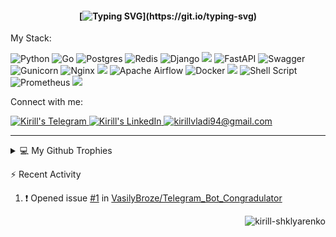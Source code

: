 <h4 align="center">

[![Typing SVG](https://readme-typing-svg.demolab.com?font=Menlo&duration=1000&pause=1000&color=00C21A&center=true&multiline=true&width=635&height=120&lines=Hello+world!+I+am+Kirill+Shklyarenko.;Backend+developer+;with+3%2B+years+of+experience+in+development.)](https://git.io/typing-svg)
</h4>


<p align="left">My Stack:

![Python](https://img.shields.io/badge/python-3670A0?style=for-the-badge&logo=python&logoColor=ffdd54)
![Go](https://img.shields.io/badge/go-%2300ADD8.svg?style=for-the-badge&logo=go&logoColor=white)
![Postgres](https://img.shields.io/badge/postgres-%23316192.svg?style=for-the-badge&logo=postgresql&logoColor=white)
![Redis](https://img.shields.io/badge/redis-%23DD0031.svg?style=for-the-badge&logo=redis&logoColor=white)
![Django](https://img.shields.io/badge/django-%23092E20.svg?style=for-the-badge&logo=django&logoColor=white)
<img src="https://img.shields.io/badge/celery-%2337814A.svg?&style=for-the-badge&logo=celery&logoColor=white" />
![FastAPI](https://img.shields.io/badge/FastAPI-005571?style=for-the-badge&logo=fastapi)
![Swagger](https://img.shields.io/badge/-Swagger-%23Clojure?style=for-the-badge&logo=swagger&logoColor=white)
![Gunicorn](https://img.shields.io/badge/gunicorn-%298729.svg?style=for-the-badge&logo=gunicorn&logoColor=white)
![Nginx](https://img.shields.io/badge/nginx-%23009639.svg?style=for-the-badge&logo=nginx&logoColor=white)
<img src="https://img.shields.io/badge/apache%20kafka-%23231F20.svg?&style=for-the-badge&logo=apache%20kafka&logoColor=white" />
![Apache Airflow](https://img.shields.io/badge/Apache%20Airflow-017CEE?style=for-the-badge&logo=Apache%20Airflow&logoColor=white)
![Docker](https://img.shields.io/badge/docker-%230db7ed.svg?style=for-the-badge&logo=docker&logoColor=white)
<img src="https://img.shields.io/badge/github%20actions-%232088FF.svg?&style=for-the-badge&logo=github%20actions&logoColor=white" />
![Shell Script](https://img.shields.io/badge/shell_script-%23121011.svg?style=for-the-badge&logo=gnu-bash&logoColor=white)
![Prometheus](https://img.shields.io/badge/Prometheus-E6522C?style=for-the-badge&logo=Prometheus&logoColor=white)
<img src="https://img.shields.io/badge/grafana-%23F46800.svg?&style=for-the-badge&logo=grafana&logoColor=white" />

</p>
  
  

<p align="left">Connect with me:</p>
<a href="https://t.me/kirill_vladi94" target="_blank" rel="noreferrer">
  <img alt="Kirill's Telegram" src="https://img.shields.io/badge/Telegram-2CA5E0?style=flat-square&logo=telegram&logoColor=white" style="max-width: 100%;">
</a>
<a href="https://www.linkedin.com/in/kirill-shklyarenko" target="_blank" rel="noreferrer">
  <img alt="Kirill's LinkedIn" src="https://img.shields.io/badge/linkedin-%230077B5.svg?style=flat-square&logo=linkedin&logoColor=white" style="max-width: 100%;">
</a>
<a href="mailto:kirillvladi94@gmail.com" target="_blank" rel="noreferrer">
  <img alt="kirillvladi94@gmail.com" src="https://img.shields.io/badge/Gmail-D14836?style=flat-square&logo=gmail&logoColor=white" style="max-width: 100%;">
</a>

---

<details>
  <summary>💻 My Github Trophies</summary>
  
[![trophy](https://github-profile-trophy.vercel.app/?username=kirill-shklyarenko&title=Commits,Followers&theme=onedark&column=-1&no-frame=true&no-bg=true)](https://github.com/ryo-ma/github-profile-trophy)
</details> 

:zap: Recent Activity

<!--START_SECTION:activity-->
1. ❗️ Opened issue [#1](https://github.com/VasilyBroze/Telegram_Bot_Congradulator/issues/1) in [VasilyBroze/Telegram_Bot_Congradulator](https://github.com/VasilyBroze/Telegram_Bot_Congradulator)
<!--END_SECTION:activity-->



<p align="right"> <img src="https://komarev.com/ghpvc/?username=kirill-shklyarenko&label=Profile%20views&color=0e75b6&style=flat" alt="kirill-shklyarenko" /> </p>


<!-- https://github.com/anuraghazra/github-readme-stats#deploy-on-your-own-vercel-instance -->
<!-- https://github.com/ashutosh00710/github-readme-activity-graph -->

